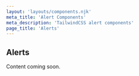 ```yaml
---
layout: 'layouts/components.njk'
meta_title: 'Alert Components'
meta_description: 'TailwindCSS alert components'
page_title: 'Alerts'
---
```


## Alerts

Content coming soon.
